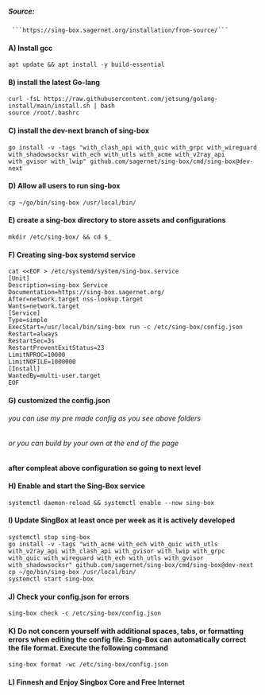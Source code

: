 
##### Source:
     ```https://sing-box.sagernet.org/installation/from-source/```

#### A) Install gcc
```
apt update && apt install -y build-essential
```

#### B) install the latest Go-lang
```
curl -fsL https://raw.githubusercontent.com/jetsung/golang-install/main/install.sh | bash
source /root/.bashrc
```

#### C) install the dev-next branch of sing-box
```
go install -v -tags "with_clash_api with_quic with_grpc with_wireguard with_shadowsocksr with_ech with_utls with_acme with_v2ray_api with_gvisor with_lwip" github.com/sagernet/sing-box/cmd/sing-box@dev-next
```

#### D) Allow all users to run sing-box
```
cp ~/go/bin/sing-box /usr/local/bin/
```

#### E) create a sing-box directory to store assets and configurations
```
mkdir /etc/sing-box/ && cd $_
```

#### F) Creating sing-box systemd service
```
cat <<EOF > /etc/systemd/system/sing-box.service
[Unit]
Description=sing-box Service
Documentation=https://sing-box.sagernet.org/
After=network.target nss-lookup.target
Wants=network.target
[Service]
Type=simple
ExecStart=/usr/local/bin/sing-box run -c /etc/sing-box/config.json
Restart=always
RestartSec=3s
RestartPreventExitStatus=23
LimitNPROC=10000
LimitNOFILE=1000000
[Install]
WantedBy=multi-user.target
EOF
```
#### G) customized the config.json

   ###### you can use my pre made config as you see above folders
   ###### or you can build by your own at the end of the page
   
#### after compleat above configuration so going to next level

#### H) Enable and start the Sing-Box service
```
systemctl daemon-reload && systemctl enable --now sing-box
```

#### I) Update SingBox at least once per week as it is actively developed
```
systemctl stop sing-box
go install -v -tags "with_acme with_ech with_quic with_utls with_v2ray_api with_clash_api with_gvisor with_lwip with_grpc with_quic with_wireguard with_ech with_utls with_gvisor with_shadowsocksr" github.com/sagernet/sing-box/cmd/sing-box@dev-next
cp ~/go/bin/sing-box /usr/local/bin/
systemctl start sing-box
```

#### J) Check your config.json for errors
```
sing-box check -c /etc/sing-box/config.json
```

#### K) Do not concern yourself with additional spaces, tabs, or formatting errors when editing the config file. Sing-Box can automatically correct the file format. Execute the following command
```
sing-box format -wc /etc/sing-box/config.json
```

#### L) Finnesh and Enjoy Singbox Core and Free Internet

